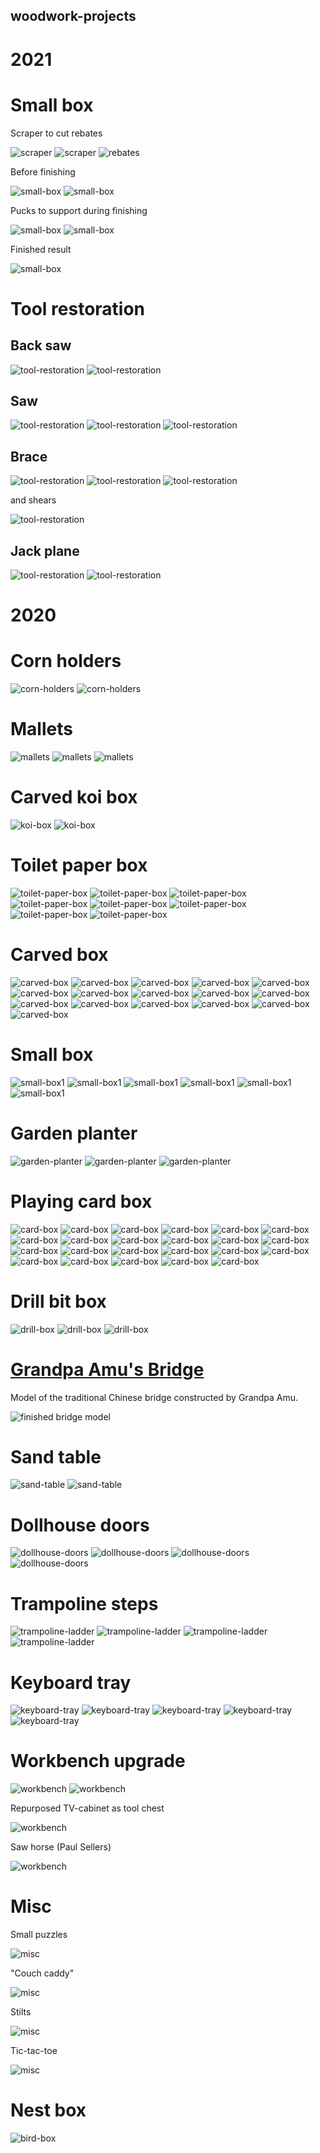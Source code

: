 ## woodwork-projects

# 2021

# Small box

Scraper to cut rebates

![scraper](photos/2021/small-box/20201230_145918.jpg)
![scraper](photos/2021/small-box/20201230_145940.jpg)
![rebates](photos/2021/small-box/20201230_150036.jpg)

Before finishing

![small-box](photos/2021/small-box/20201230_150104.jpg)
![small-box](photos/2021/small-box/20210101_163129.jpg)

Pucks to support during finishing

![small-box](photos/2021/small-box/20210101_163115.jpg)
![small-box](photos/2021/small-box/20210101_170456.jpg)

Finished result

![small-box](photos/2021/small-box/20210102_124351.jpg)


# Tool restoration

## Back saw

![tool-restoration](photos/2021/tool-restoration/20201116_175513_HDR.jpg)
![tool-restoration](photos/2021/tool-restoration/20201120_133507.jpg)

## Saw

![tool-restoration](photos/2021/tool-restoration/20210101_163212.jpg)
![tool-restoration](photos/2021/tool-restoration/20210102_154529.jpg)
![tool-restoration](photos/2021/tool-restoration/20210102_154540.jpg)

## Brace

![tool-restoration](photos/2021/tool-restoration/20210101_174948.jpg)
![tool-restoration](photos/2021/tool-restoration/20210102_152726.jpg)
![tool-restoration](photos/2021/tool-restoration/20210102_161428.jpg)

and shears

![tool-restoration](photos/2021/tool-restoration/20210102_155252.jpg)

## Jack plane

![tool-restoration](photos/2021/tool-restoration/20210101_163227.jpg)
![tool-restoration](photos/2021/tool-restoration/20210101_163138.jpg)

# 2020

# Corn holders

![corn-holders](photos/2020/corn-holders/20201223_083504.jpg)
![corn-holders](photos/2020/corn-holders/20201223_083616.jpg)


# Mallets

![mallets](photos/2020/mallets/20201126_203421.jpg)
![mallets](photos/2020/mallets/20201126_203444.jpg)
![mallets](photos/2020/mallets/20201205_174140.jpg)


# Carved koi box

![koi-box](photos/2020/koi-box/20201205_175417.jpg)
![koi-box](photos/2020/koi-box/20201205_175434.jpg)

# Toilet paper box

![toilet-paper-box](photos/2020/toilet-paper-box/20201017_212140.jpg)
![toilet-paper-box](photos/2020/toilet-paper-box/20201018_214142.jpg)
![toilet-paper-box](photos/2020/toilet-paper-box/20201022_174607.jpg)
![toilet-paper-box](photos/2020/toilet-paper-box/20201028_102514.jpg)
![toilet-paper-box](photos/2020/toilet-paper-box/20201028_102523.jpg)
![toilet-paper-box](photos/2020/toilet-paper-box/20201028_102607_HDR.jpg)
![toilet-paper-box](photos/2020/toilet-paper-box/20201028_102621_HDR.jpg)
![toilet-paper-box](photos/2020/toilet-paper-box/20201028_102741_HDR.jpg)

# Carved box

![carved-box](photos/2020/carved-box/20200920_153222.jpg)
![carved-box](photos/2020/carved-box/20200920_155347.jpg)
![carved-box](photos/2020/carved-box/20200920_165858.jpg)
![carved-box](photos/2020/carved-box/20200922_205759.jpg)
![carved-box](photos/2020/carved-box/20200922_212417.jpg)
![carved-box](photos/2020/carved-box/20200922_214326.jpg)
![carved-box](photos/2020/carved-box/20200923_220032.jpg)
![carved-box](photos/2020/carved-box/20200925_212252.jpg)
![carved-box](photos/2020/carved-box/20200925_212301.jpg)
![carved-box](photos/2020/carved-box/20200925_212310.jpg)
![carved-box](photos/2020/carved-box/20200925_212315.jpg)
![carved-box](photos/2020/carved-box/20200926_211211.jpg)
![carved-box](photos/2020/carved-box/20201003_155653.jpg)
![carved-box](photos/2020/carved-box/20201003_155659.jpg)
![carved-box](photos/2020/carved-box/20201003_155705.jpg)
![carved-box](photos/2020/carved-box/20201003_155711.jpg)

# Small box

![small-box1](photos/2020/small-box1/20200917_213256.jpg)
![small-box1](photos/2020/small-box1/20200918_112726.jpg)
![small-box1](photos/2020/small-box1/20200918_172139.jpg)
![small-box1](photos/2020/small-box1/20200919_120248.jpg)
![small-box1](photos/2020/small-box1/20200919_154117.jpg)
![small-box1](photos/2020/small-box1/20200919_154134.jpg)


# Garden planter

![garden-planter](photos/2020/garden-planter/20200801_152144.jpg)
![garden-planter](photos/2020/garden-planter/20200917_174244.jpg)
![garden-planter](photos/2020/garden-planter/20200917_174251.jpg)

# Playing card box

![card-box](photos/2020/card-box/20200828_171514.jpg)
![card-box](photos/2020/card-box/20200828_171549.jpg)
![card-box](photos/2020/card-box/20200828_171608.jpg)
![card-box](photos/2020/card-box/20200828_171637.jpg)
![card-box](photos/2020/card-box/20200829_131414.jpg)
![card-box](photos/2020/card-box/20200829_134814.jpg)
![card-box](photos/2020/card-box/20200831_205752.jpg)
![card-box](photos/2020/card-box/20200831_214017.jpg)
![card-box](photos/2020/card-box/20200901_174142.jpg)
![card-box](photos/2020/card-box/20200902_151059.jpg)
![card-box](photos/2020/card-box/20200902_215537.jpg)
![card-box](photos/2020/card-box/20200903_125531.jpg)
![card-box](photos/2020/card-box/20200903_212132.jpg)
![card-box](photos/2020/card-box/20200903_214445.jpg)
![card-box](photos/2020/card-box/20200905_113839.jpg)
![card-box](photos/2020/card-box/20200905_172255.jpg)
![card-box](photos/2020/card-box/20200905_172302.jpg)
![card-box](photos/2020/card-box/20200905_191829.jpg)
![card-box](photos/2020/card-box/20200905_211315.jpg)
![card-box](photos/2020/card-box/20200905_212518.jpg)
![card-box](photos/2020/card-box/20200905_214606.jpg)
![card-box](photos/2020/card-box/20200905_214633.jpg)
![card-box](photos/2020/card-box/20200906_090713.jpg)

# Drill bit box

![drill-box](photos/2020/drill-box/20200801_145935.jpg)
![drill-box](photos/2020/drill-box/20200810_083549.jpg)
![drill-box](photos/2020/drill-box/20200812_131400.jpg)

# [Grandpa Amu's Bridge](https://tompaton.github.io/grandpa-amus-bridge/)

Model of the traditional Chinese bridge constructed by Grandpa Amu.

![finished bridge model](https://tompaton.github.io/grandpa-amus-bridge/photos/20200822_103315.jpg)

# Sand table

![sand-table](photos/2020/sand-table/20200627_155332.jpg)
![sand-table](photos/2020/sand-table/20200627_155257.jpg)

# Dollhouse doors

![dollhouse-doors](photos/2020/dollhouse-doors/20200608_193721.jpg)
![dollhouse-doors](photos/2020/dollhouse-doors/20200608_193733.jpg)
![dollhouse-doors](photos/2020/dollhouse-doors/20200614_181310.jpg)
![dollhouse-doors](photos/2020/dollhouse-doors/20200615_173249.jpg)

# Trampoline steps

![trampoline-ladder](photos/2020/trampoline-ladder/20200524_105351.jpg)
![trampoline-ladder](photos/2020/trampoline-ladder/20200524_105319.jpg)
![trampoline-ladder](photos/2020/trampoline-ladder/20200524_105407.jpg)
![trampoline-ladder](photos/2020/trampoline-ladder/20200527_165417.jpg)

# Keyboard tray

![keyboard-tray](photos/2020/keyboard-tray/20200413_154035.jpg)
![keyboard-tray](photos/2020/keyboard-tray/20200413_154059.jpg)
![keyboard-tray](photos/2020/keyboard-tray/20200413_154110.jpg)
![keyboard-tray](photos/2020/keyboard-tray/20200413_154125.jpg)
![keyboard-tray](photos/2020/keyboard-tray/20200413_154141.jpg)


# Workbench upgrade

![workbench](photos/2020/workbench/20200322_151659.jpg)
![workbench](photos/2020/workbench/20200329_164747.jpg)
<!-- ![workbench](photos/2020/workbench/20200329_164801.jpg) -->

Repurposed TV-cabinet as tool chest

![workbench](photos/2020/workbench/20200705_173118.jpg)

Saw horse (Paul Sellers)

![workbench](photos/2020/workbench/20200801_152216.jpg)


# Misc

Small puzzles

![misc](photos/2020/misc/20200810_084116.jpg)

"Couch caddy"

![misc](photos/2020/misc/20200708_081407.jpg)

Stilts

![misc](photos/2020/misc/20200419_095029.jpg)

Tic-tac-toe

![misc](photos/2020/misc/20200331_081110.jpg)

# Nest box

![bird-box](photos/2020/bird-box/20200216_214418.jpg)


<!-- TODO: add CAD models & renders -->
